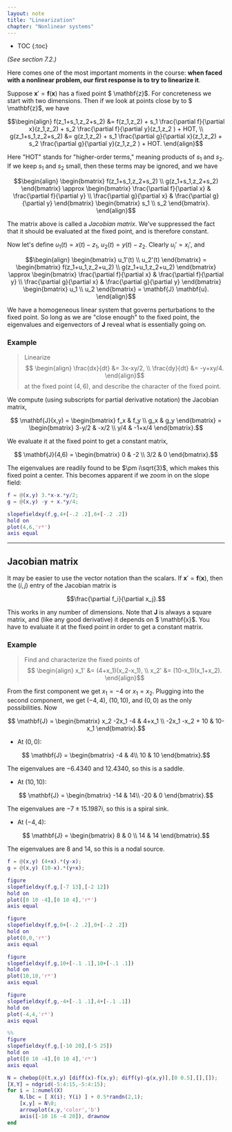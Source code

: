 ```yaml
---
layout: note
title: "Linearization"
chapter: "Nonlinear systems"
---
```

* TOC
{:toc}

*(See section 7.2.)*

Here comes one of the most important moments in the course: **when faced with a nonlinear problem, our first response is to try to linearize it**.


Suppose $\mathbf{x}' = \mathbf{f}(\mathbf{x})$ has a fixed point $ \mathbf{z}$. For concreteness we start with two dimensions. Then if we look at points close by to $ \mathbf{z}$, we have

$$\begin{align}
f(z_1+s_1,z_2+s_2) &= f(z_1,z_2) + s_1 \frac{\partial f}{\partial x}(z_1,z_2) + s_2 \frac{\partial f}{\partial y}(z_1,z_2 ) + HOT, \\
g(z_1+s_1,z_2+s_2)  &= g(z_1,z_2) + s_1 \frac{\partial g}{\partial x}(z_1,z_2) + s_2 \frac{\partial g}{\partial y}(z_1,z_2 ) + HOT.
\end{align}$$

Here "HOT" stands for "higher-order terms," meaning products of $s_1$ and $s_2$. If we keep $s_1$ and $s_2$ small, then these terms may be ignored, and we have

$$\begin{align}
\begin{bmatrix} f(z_1+s_1,z_2+s_2)  \\ g(z_1+s_1,z_2+s_2) \end{bmatrix} \approx
\begin{bmatrix} \frac{\partial f}{\partial x} & \frac{\partial f}{\partial y} \\ \frac{\partial g}{\partial x} & \frac{\partial g}{\partial y} \end{bmatrix}
\begin{bmatrix} s_1 \\ s_2 \end{bmatrix}.
\end{align}$$

The matrix above is called a *Jacobian matrix*. We've suppressed the fact that it should be evaluated at the fixed point, and is therefore constant. 

Now let's define $u_1(t)=x(t)-z_1$, $u_2(t)=y(t)-z_2$. Clearly $u_i'=x_i'$, and

$$\begin{align}
\begin{bmatrix} u_1'(t)   \\ u_2'(t) \end{bmatrix} =
\begin{bmatrix} f(z_1+u_1,z_2+u_2)  \\ g(z_1+u_1,z_2+u_2) \end{bmatrix} \approx 
\begin{bmatrix} \frac{\partial f}{\partial x} & \frac{\partial f}{\partial y} \\ \frac{\partial g}{\partial x} & \frac{\partial g}{\partial y} \end{bmatrix}
\begin{bmatrix} u_1 \\ u_2 \end{bmatrix} = \mathbf{J} \mathbf{u}.
\end{align}$$

We have a homogeneous linear system that governs perturbations to the fixed point. So long as we are "close enough" to the fixed point, the eigenvalues and eigenvectors of $\mathbf{J}$ reveal what is essentially going on.

### Example

> Linearize
> $$ \begin{align}  \frac{dx}{dt} &= 3x-xy/2, \\ \frac{dy}{dt} &= -y+xy/4. \end{align}$$
> at the fixed point $(4,6)$, and describe the character of the fixed point.

We compute (using subscripts for partial derivative notation) the Jacobian matrix,

$$ \mathbf{J}(x,y) = \begin{bmatrix} f_x & f_y  \\ g_x & g_y \end{bmatrix} = \begin{bmatrix} 3-y/2 & -x/2 \\ y/4 & -1+x/4 \end{bmatrix}.$$ 

We evaluate it at the fixed point to get a constant matrix,

$$ \mathbf{J}(4,6) =  \begin{bmatrix} 0 & -2 \\ 3/2 & 0 \end{bmatrix}.$$

The eigenvalues are readily found to be $\pm i\sqrt{3}$, which makes this fixed point a center. This becomes apparent if we zoom in on the slope field:

~~~matlab
f = @(x,y) 3.*x-x.*y/2;
g = @(x,y) -y + x.*y/4;

slopefieldxy(f,g,4+[-.2 .2],6+[-.2 .2])
hold on
plot(4,6,'r*')
axis equal
~~~

---

## Jacobian matrix

It may be easier to use the vector notation than the scalars. If $\mathbf{x}' = \mathbf{f}(\mathbf{x})$, then the $(i,j)$ entry of the Jacobian matrix is

$$\frac{\partial f_i}{\partial x_j}.$$

This works in any number of dimensions. Note that $\mathbf{J}$ is always a square matrix, and (like any good derivative) it depends on $ \mathbf{x}$. You have to evaluate it at the fixed point in order to get a constant matrix.

### Example

> Find and characterize the fixed points of 
> $$ \begin{align}  x_1' &= (4+x_1)(x_2-x_1), \\ x_2' &= (10-x_1)(x_1+x_2). \end{align}$$

From the first component we get $x_1=-4$ or $x_1=x_2$. Plugging into the second component, we get $(-4,4)$, $(10,10)$, and $(0,0)$ as the only possibilities. Now

$$ \mathbf{J} = \begin{bmatrix} x_2 -2x_1 -4 & 4+x_1 \\ -2x_1 -x_2 + 10 & 10-x_1 \end{bmatrix}.$$

* At $(0,0)$: 

$$ \mathbf{J} = \begin{bmatrix}  -4 & 4\\ 10 & 10 \end{bmatrix}.$$ 

The eigenvalues are $-6.4340$ and $12.4340$, so this is a saddle. 

* At $(10,10)$: 

$$ \mathbf{J} = \begin{bmatrix}  -14 & 14\\ -20 & 0 \end{bmatrix}.$$ 

The eigenvalues are $-7 \pm 15.1987i$, so this is a spiral sink.

* At $(-4,4)$: 

$$ \mathbf{J} = \begin{bmatrix}  8 & 0 \\ 14 & 14 \end{bmatrix}.$$ 

The eigenvalues are 8 and 14, so this is a nodal source.

~~~matlab
f = @(x,y) (4+x).*(y-x);
g = @(x,y) (10-x).*(y+x);

figure
slopefieldxy(f,g,[-7 13],[-2 12])
hold on
plot([0 10 -4],[0 10 4],'r*')
axis equal

figure
slopefieldxy(f,g,0+[-.2 .2],0+[-.2 .2])
hold on
plot(0,0,'r*')
axis equal

figure
slopefieldxy(f,g,10+[-.1 .1],10+[-.1 .1])
hold on
plot(10,10,'r*')
axis equal

figure
slopefieldxy(f,g,-4+[-.1 .1],4+[-.1 .1])
hold on
plot(-4,4,'r*')
axis equal

%%
figure
slopefieldxy(f,g,[-10 20],[-5 25])
hold on
plot([0 10 -4],[0 10 4],'r*')
axis equal

N = chebop(@(t,x,y) [diff(x)-f(x,y); diff(y)-g(x,y)],[0 0.5],[],[]);
[X,Y] = ndgrid(-5:4:15,-5:4:15);
for i = 1:numel(X)
    N.lbc = [ X(i); Y(i) ] + 0.5*randn(2,1);
    [x,y] = N\0; 
    arrowplot(x,y,'color','b')
    axis([-10 16 -4 20]), drawnow
end
~~~





